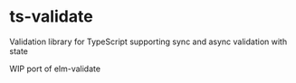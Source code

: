 # ts-validate
Validation library for TypeScript supporting sync and async validation with state

WIP port of elm-validate